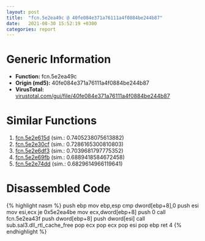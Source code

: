 ```yaml
---
layout: post
title:  "fcn.5e2ea49c @ 40fe084e371a76111a4f0884be244b87"
date:   2021-08-30 15:52:19 +0300
categories: report
---
```


# Generic Information
- **Function:** fcn.5e2ea49c
- **Origin (md5):** 40fe084e371a76111a4f0884be244b87
- **VirusTotal:** [virustotal.com/gui/file/40fe084e371a76111a4f0884be244b87][virustotal_ref]



# Similar Functions

1. [fcn.5e2e615d][similar_1_ref] (sim.: 0.7405238075613882)
2. [fcn.5e2e30cf][similar_2_ref] (sim.: 0.7286165300810803)
3. [fcn.5e2e6df3][similar_3_ref] (sim.: 0.7039681797775352)
4. [fcn.5e2e69fb][similar_4_ref] (sim.: 0.6889418584672458)
5. [fcn.5e2e74dd][similar_5_ref] (sim.: 0.6829614966119641)


# Disassembled Code

{% highlight nasm %}
push ebp
mov ebp,esp
cmp dword[ebp+8],0
push esi
mov esi,ecx
je 0x5e2ea4be
mov ecx,dword[ebp+8]
push 0
call fcn.5e2ea43f
push dword[ebp+8]
push dword[esi]
call sub.sal3.dll_rtl_cache_free
pop ecx
pop ecx
pop esi
pop ebp
ret 4
{% endhighlight %}


[similar_1_ref]: /report/fcn.5e2e615d@40fe084e371a76111a4f0884be244b87
[similar_2_ref]: /report/fcn.5e2e30cf@40fe084e371a76111a4f0884be244b87
[similar_3_ref]: /report/fcn.5e2e6df3@40fe084e371a76111a4f0884be244b87
[similar_4_ref]: /report/fcn.5e2e69fb@40fe084e371a76111a4f0884be244b87
[similar_5_ref]: /report/fcn.5e2e74dd@40fe084e371a76111a4f0884be244b87
[virustotal_ref]: https://www.virustotal.com/gui/file/40fe084e371a76111a4f0884be244b87